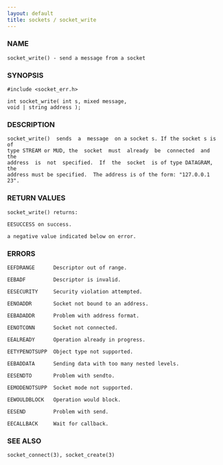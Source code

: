 ```yaml
---
layout: default
title: sockets / socket_write
---
```






### NAME
    socket_write() - send a message from a socket


### SYNOPSIS
    #include <socket_err.h>

    int socket_write( int s, mixed message,
    void | string address );


### DESCRIPTION
    socket_write()  sends  a  message  on a socket s. If the socket s is of
    type STREAM or MUD, the  socket  must  already  be  connected  and  the
    address  is  not  specified.  If  the  socket  is of type DATAGRAM, the
    address must be specified.  The address is of the form: "127.0.0.1 23".


### RETURN VALUES
    socket_write() returns:

    EESUCCESS on success.

    a negative value indicated below on error.


### ERRORS
    EEFDRANGE      Descriptor out of range.

    EEBADF         Descriptor is invalid.

    EESECURITY     Security violation attempted.

    EENOADDR       Socket not bound to an address.

    EEBADADDR      Problem with address format.

    EENOTCONN      Socket not connected.

    EEALREADY      Operation already in progress.

    EETYPENOTSUPP  Object type not supported.

    EEBADDATA      Sending data with too many nested levels.

    EESENDTO       Problem with sendto.

    EEMODENOTSUPP  Socket mode not supported.

    EEWOULDBLOCK   Operation would block.

    EESEND         Problem with send.

    EECALLBACK     Wait for callback.


### SEE ALSO
    socket_connect(3), socket_create(3)



